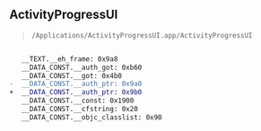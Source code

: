 ## ActivityProgressUI

> `/Applications/ActivityProgressUI.app/ActivityProgressUI`

```diff

   __TEXT.__eh_frame: 0x9a8
   __DATA_CONST.__auth_got: 0xb60
   __DATA_CONST.__got: 0x4b0
-  __DATA_CONST.__auth_ptr: 0x9a0
+  __DATA_CONST.__auth_ptr: 0x9b0
   __DATA_CONST.__const: 0x1900
   __DATA_CONST.__cfstring: 0x20
   __DATA_CONST.__objc_classlist: 0x90

```
